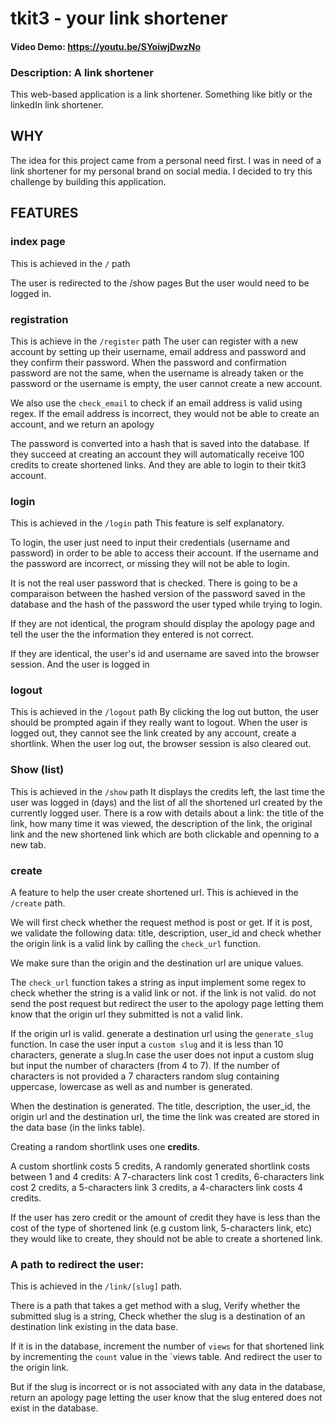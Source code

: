 # tkit3 - your link shortener
#### Video Demo: https://youtu.be/SYoiwjDwzNo
### Description: A link shortener

This web-based application is a link shortener. Something like bitly or the linkedIn link shortener.


## WHY
The idea for this project came from a personal need first. I was in need of a link shortener for my personal brand on social media. I decided to try this challenge by building this application.


## FEATURES

### index page

This is achieved in the `/` path

The user is redirected to the /show pages
But the user would need to be logged in.

### registration

This is achieve in the `/register` path
The user can register with a new account by setting up their username, email address and password and they confirm their password. When the password and confirmation password are not the same, when the username is already taken or the password or the username is empty, the user cannot create a new account.

We also use the `check_email` to check if an email address is valid using regex. If the email address is incorrect, they would not be able to create an account, and we return an apology

The password is converted into a hash that is saved into the database.
If they succeed at creating an account they will automatically receive 100 credits to create shortened links. And they are able to login to their tkit3 account.


### login

This is achieved in the `/login` path
This feature is self explanatory.

To login, the user just need to input their credentials (username and password) in order to be able to access their account. If the username and the password are incorrect, or missing they will not be able to login.

It is not the real user password that is checked. There is going to be a comparaison between the hashed version of the password saved in the database and the hash of the password the user typed while trying to login.

If they are not identical, the program should display the apology page and tell the user the the information they entered is not correct.

If they are identical, the user's id and username are saved into the browser session. And the user is logged in

### logout

This is achieved in the `/logout` path
By clicking the log out button, the user should be prompted again if they really want to logout. When the user is logged out, they cannot see the link created by any account, create a shortlink.
When the user log out, the browser session is also cleared out.

### Show (list)

This is achieved in the `/show` path
It displays the credits left, the last time the user was logged in (days) and the list of all the shortened url created by the currently logged user. There is a row with details about a link: the title of the link, how many time it was viewed, the description of the link, the original link and the new shortened link which are both clickable and openning to a new tab.


### create


A feature to help the user create shortened url. This is achieved in the `/create` path.

We will first check whether the request method is post or get. If it is post, we validate the following data: title, description, user_id and check whether the origin link is a valid link by calling the `check_url` function.

We make sure than the origin and the destination url are unique values.

The `check_url`  function takes a string as input implement some regex to check whether the string is a valid link or not. if the link is not valid. do not send the post request but redirect the user to the apology page letting them know that the origin url they submitted is not a valid link.


If the origin url is valid. generate a destination url using the `generate_slug` function. In case the user input a `custom slug` and it is less than 10 characters, generate a slug.In case the user does not input a custom slug but input the number of characters (from 4 to 7). If the number of characters is not provided a 7 characters random slug containing uppercase, lowercase as well as and number is generated.

When the destination is generated. The title, description, the user_id, the origin url and the destination url, the time the link was created are stored in the data base (in the links table).

Creating a random shortlink uses one **credits**.

A custom shortlink costs 5 credits, A randomly generated shortlink costs between 1 and 4 credits: A 7-characters link cost 1 credits, 6-characters link cost 2 credits, a 5-characters link 3 credits, a 4-characters link costs 4 credits.

If the user has zero credit or the amount of credit they have is less than the cost of the type of shortened link (e.g custom link, 5-characters link, etc) they would like to create, they should not be able to create a shortened link.

### A path to redirect the user:

This is achieved in the `/link/[slug]` path.

There is a path that takes a get method with a slug, Verify whether the submitted slug is a string, Check whether the slug is a destination of an destination link existing in the data base.

If it is in the database, increment the number of `views` for that shortened link by incrementing the `count` value in the `views table. And redirect the user to the origin link.

But if the slug is incorrect or is not associated with any data in the database, return an apology page letting the user know that the slug entered does not exist in the database.

